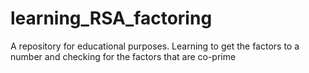 # learning_RSA_factoring
A repository for educational purposes. Learning to get the factors to a number and checking for the factors that are co-prime
